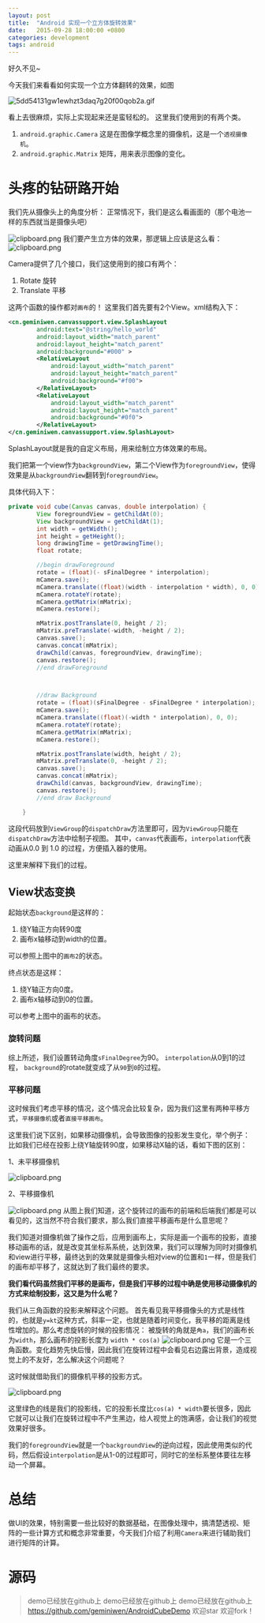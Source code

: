 ```yaml
---
layout: post
title:  "Android 实现一个立方体旋转效果"
date:   2015-09-28 18:00:00 +0800
categories: development
tags: android
---
```


好久不见~

今天我们来看看如何实现一个立方体翻转的效果，如图

![5dd54131gw1ewhzt3daq7g20f00qob2a.gif](http://ww2.sinaimg.cn/large/5dd54131gw1ewhzt3daq7g20f00qob2a.gif)

看上去很麻烦，实际上实现起来还是蛮轻松的。
这里我们使用到的有两个类。

1. `android.graphic.Camera` 这是在图像学概念里的摄像机，这是一个`透视摄像机`。
2. `android.graphic.Matrix` 矩阵，用来表示图像的变化。

# 头疼的钻研路开始
我们先从摄像头上的角度分析：
正常情况下，我们是这么看画面的（那个电池一样的东西就当是摄像头吧）

![clipboard.png](https://segmentfault.com/img/bVp6Nm)
我们要产生立方体的效果，那逻辑上应该是这么看：
![clipboard.png](https://segmentfault.com/img/bVp6Nv)

Camera提供了几个接口，我们这使用到的接口有两个：
1. Rotate    旋转
2. Translate 平移

这两个函数的操作都对`画布`的！
这里我们首先要有2个View。xml结构入下：
```xml
<cn.geminiwen.canvassupport.view.SplashLayout
        android:text="@string/hello_world"
        android:layout_width="match_parent"
        android:layout_height="match_parent"
        android:background="#000" >
        <RelativeLayout
            android:layout_width="match_parent"
            android:layout_height="match_parent"
            android:background="#f00">
        </RelativeLayout>
        <RelativeLayout
            android:layout_width="match_parent"
            android:layout_height="match_parent"
            android:background="#0f0">
        </RelativeLayout>
</cn.geminiwen.canvassupport.view.SplashLayout>
```
SplashLayout就是我的自定义布局，用来绘制立方体效果的布局。

我们把第一个view作为`backgroundView`，第二个View作为`foregroundView`，使得效果是从`backgroundView`翻转到`foregroundView`。

具体代码入下：
```java
private void cube(Canvas canvas, double interpolation) {
        View foregroundView = getChildAt(0);
        View backgroundView = getChildAt(1);
        int width = getWidth();
        int height = getHeight();
        long drawingTime = getDrawingTime();
        float rotate;

        //begin drawForeground
        rotate = (float)(- sFinalDegree * interpolation);
        mCamera.save();
        mCamera.translate((float)(width - interpolation * width), 0, 0);
        mCamera.rotateY(rotate);
        mCamera.getMatrix(mMatrix);
        mCamera.restore();

        mMatrix.postTranslate(0, height / 2);
        mMatrix.preTranslate(-width, -height / 2);
        canvas.save();
        canvas.concat(mMatrix);
        drawChild(canvas, foregroundView, drawingTime);
        canvas.restore();
        //end drawForeground



        //draw Background
        rotate = (float)(sFinalDegree - sFinalDegree * interpolation);
        mCamera.save();
        mCamera.translate((float)(-width * interpolation), 0, 0);
        mCamera.rotateY(rotate);
        mCamera.getMatrix(mMatrix);
        mCamera.restore();

        mMatrix.postTranslate(width, height / 2);
        mMatrix.preTranslate(0, -height / 2);
        canvas.save();
        canvas.concat(mMatrix);
        drawChild(canvas, backgroundView, drawingTime);
        canvas.restore();
        //end draw Background

    }
```

这段代码放到`ViewGroup`的`dispatchDraw`方法里即可，因为`ViewGroup`只能在`dispatchDraw`方法中绘制子视图。
其中，`canvas`代表画布，`interpolation`代表动画从0.0 到 1.0 的过程，方便插入器的使用。

这里来解释下我们的过程。

## View状态变换
起始状态`background`是这样的：
1. 绕Y轴正方向转90度
2. 画布x轴移动到width的位置。

可以参照上图中的`画布2`的状态。

终点状态是这样：
1. 绕Y轴正方向0度。
2. 画布x轴移动到0的位置。

可以参考上图中的画布的状态。

### 旋转问题
综上所述，我们设置转动角度`sFinalDegree`为90。
`interpolation`从0到1的过程，
`background`的rotate就变成了从`90`到`0`的过程。

### 平移问题
这时候我们考虑平移的情况，这个情况会比较复杂，因为我们这里有两种平移方式，`平移摄像机`或者`直接平移画布`。

这里我们说下区别，如果移动摄像机，会导致图像的投影发生变化，举个例子：
比如我们已经在投影上绕Y轴旋转90度，如果移动X轴的话，看如下图的区别：

1、未平移摄像机

![clipboard.png](https://segmentfault.com/img/bVp6QZ)


2、平移摄像机

![clipboard.png](https://segmentfault.com/img/bVp6Rb)
从图上我们知道，这个旋转过的画布的前端和后端我们都是可以看见的，这当然不符合我们要求，那么我们直接平移画布是什么意思呢？

我们知道对摄像机做了操作之后，应用到画布上，实际是画一个画布的投影，直接移动画布的话，就是改变其坐标系系统，达到效果，我们可以理解为同时对摄像机和view进行平移，最终达到的效果就是摄像头相对view的位置和`1`一样，但是我们的画布却平移了，这就达到了我们最终的要求。

**我们看代码虽然我们平移的是画布，但是我们平移的过程中确是使用移动摄像机的方式来绘制投影，这又是为什么呢？**

我们从三角函数的投影来解释这个问题。
首先看见我平移摄像头的方式是线性的，也就是`y=kt`这种方式，斜率一定，也就是随着时间变化，我平移的距离是线性增加的。那么考虑旋转的时候的投影情况：
被旋转的角就是`角a`，我们的画布长为`width`，那么画布的投影长度为 
`width * cos(a)`
![clipboard.png](https://segmentfault.com/img/bVp6RF)
它是一个三角函数。变化趋势先快后慢，因此我们在旋转过程中会看见右边露出背景，造成视觉上的不友好，怎么解决这个问题呢？ 

这时候就借助我们的摄像机平移的投影方式。

![clipboard.png](https://segmentfault.com/img/bVp6RT)

这里绿色的线是我们的投影线，它的投影长度比`cos(a) * width`要长很多，因此它就可以让我们在旋转过程中不产生黑边，给人视觉上的饱满感，会让我们的视觉效果好很多。

我们的`foregroundView`就是一个`backgroundView`的逆向过程，因此使用类似的代码，然后假设`interpolation`是从1-0的过程即可，同时它的坐标系整体要往左移动一个屏幕。

# 总结
做UI的效果，特别需要一些比较好的数据基础，在图像处理中，搞清楚透视、矩阵的一些计算方式和概念非常重要，今天我们介绍了利用`Camera`来进行辅助我们进行矩阵的计算。

# 源码
> demo已经放在github上
> demo已经放在github上
> demo已经放在github上
> https://github.com/geminiwen/AndroidCubeDemo 欢迎star 欢迎fork！